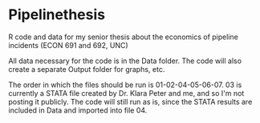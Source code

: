 # Pipelinethesis
R code and data for my senior thesis about the economics of pipeline incidents (ECON 691 and 692, UNC)

All data necessary for the code is in the Data folder. The code will also create a separate Output folder for graphs, etc.

The order in which the files should be run is 01-02-04-05-06-07. 03 is currently a STATA file created by Dr. Klara Peter and me, and so I'm not posting it publicly. The code will still run as is, since the STATA results are included in Data and imported into file 04.
